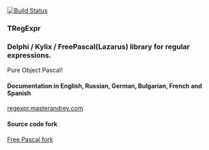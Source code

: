 [![Build Status](https://travis-ci.org/masterandrey/TRegExpr.png)](https://travis-ci.org/masterandrey/TRegExpr)
### TRegExpr

### Delphi / Kylix / FreePascal(Lazarus) library for regular expressions.

Pure Object Pascal!


#### Documentation in English, Russian, German, Bulgarian, French and Spanish

[regexpr.masterandrey.com](http://regexpr.masterandrey.com/en/latest/)


#### Source code fork
[Free Pascal fork](https://github.com/graemeg/freepascal/blob/master/packages/regexpr/src/regexpr.pas)

